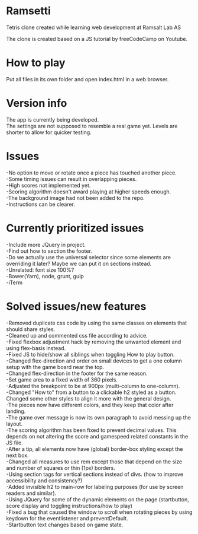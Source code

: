 # Ramsetti
Tetris clone created while learning web development at Ramsalt Lab AS  

The clone is created based on a JS tutorial by freeCodeCamp on Youtube.  

# How to play
Put all files in its own folder and open index.html in a web browser.  

# Version info
The app is currently being developed.  
The settings are not supposed to resemble a real game yet. Levels are shorter to allow for quicker testing.  

# Issues
-No option to move or rotate once a piece has touched another piece.  
-Some timing issues can result in overlapping pieces.  
-High scores not implemented yet.  
-Scoring algorithm doesn't award playing at higher speeds enough.  
-The background image had not been added to the repo.  
-Instructions can be clearer.  

# Currently prioritized issues
-Include more JQuery in project.  
-Find out how to section the footer.  
-Do we actually use the universal selector since some elements are overriding it later? Maybe we can put it on sections instead.  
-Unrelated: font size 100%?  
-Bower(Yarn), node, grunt, gulp  
-iTerm  

# Solved issues/new features
-Removed duplicate css code by using the same classes on elements that should share styles.  
-Cleaned up and commented css file according to advice.  
-Fixed flexbox adjustment hack by removing the unwanted element and using flex-basis instead.  
-Fixed JS to hide/show all siblings when toggling How to play button.  
-Changed flex-direction and order on small devices to get a one column setup with the game board near the top.  
-Changed flex-direction in the footer for the same reason.  
-Set game area to a fixed width of 360 pixels.  
-Adjusted the breakpoint to be at 900px (multi-column to one-column).  
-Changed "How to" from a button to a clickable h2 styled as a button. Changed some other styles to align it more with the general design.  
-The pieces now have different colors, and they keep that color after landing.  
-The game over message is now its own paragraph to avoid messing up the layout.  
-The scoring algorithm has been fixed to prevent decimal values. This depends on not altering the score and gamespeed related constants in the JS file.  
-After a tip, all elements now have (global) border-box styling except the next box.  
-Changed all measures to use rem except those that depend on the size and number of squares or thin (1px) borders.  
-Using section tags for vertical sections instead of divs. (how to improve accessibility and consistency?)  
-Added invisible h2 to main-row for labeling purposes (for use by screen readers and similar).  
-Using JQuery for some of the dynamic elements on the page (startbutton, score display and toggling instructions/how to play)  
-Fixed a bug that caused the window to scroll when rotating pieces by using keydown for the eventlistener and preventDefault.  
-Startbutton text changes based on game state.  
